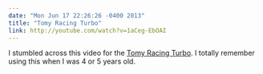 ```yaml
---
date: "Mon Jun 17 22:26:26 -0400 2013"
title: "Tomy Racing Turbo"
link: http://youtube.com/watch?v=1aCeg-EbOAI
---
```


I stumbled across this video for the [Tomy Racing
Turbo](http://youtube.com/watch?v=1aCeg-EbOAI). I totally remember using
this when I was 4 or 5 years old.
